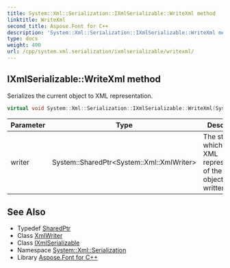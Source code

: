```yaml
---
title: System::Xml::Serialization::IXmlSerializable::WriteXml method
linktitle: WriteXml
second_title: Aspose.Font for C++
description: 'System::Xml::Serialization::IXmlSerializable::WriteXml method. Serializes the current object to XML representation in C++.'
type: docs
weight: 400
url: /cpp/system.xml.serialization/ixmlserializable/writexml/
---
```

## IXmlSerializable::WriteXml method


Serializes the current object to XML representation.

```cpp
virtual void System::Xml::Serialization::IXmlSerializable::WriteXml(System::SharedPtr<System::Xml::XmlWriter> writer)=0
```


| Parameter | Type | Description |
| --- | --- | --- |
| writer | System::SharedPtr\<System::Xml::XmlWriter\> | The stream to which the XML representation of the current object is written |

## See Also

* Typedef [SharedPtr](../../../system/sharedptr/)
* Class [XmlWriter](../../../system.xml/xmlwriter/)
* Class [IXmlSerializable](../)
* Namespace [System::Xml::Serialization](../../)
* Library [Aspose.Font for C++](../../../)

